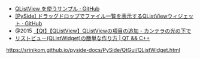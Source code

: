 - [QListView を使うサンプル · GitHub](https://gist.github.com/wakita/dc9cf950603d819ab5c20cc32bbda79d)
- [\[PySide\] ドラッグドロップでファイル一覧を表示するQListViewウィジェット · GitHub](https://gist.github.com/peace098beat/63306bfdbca24c7e4cc2)
- @2015 [【Qt】【QListView】QListViewの項目の追加 - カンテラの光の下で](https://dnaga392.hatenablog.com/entry/2015/04/07/231858)
- [リストビュー(QListWidget)の簡単な作り方 | QT && C++](http://qt-log.open-memo.net/sub/list_view__make_list_widget.html)

https://srinikom.github.io/pyside-docs/PySide/QtGui/QListWidget.html
